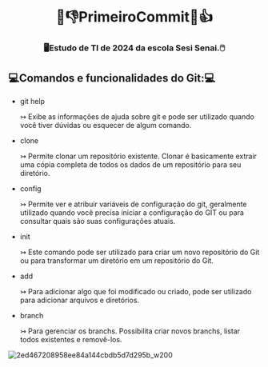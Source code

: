 # <h1 align="center">🐧👎PrimeiroCommit🐧👍</h1>
<h3 align="center">🖥Estudo de TI de 2024 da escola Sesi Senai.🖱</h3>

## 💻Comandos e funcionalidades do Git:💻

- git help
   <p>↣ Exibe as informações de ajuda sobre git e pode ser utilizado quando você tiver dúvidas ou esquecer de algum comando.</p>
- clone
   <p>↣ Permite clonar um repositório existente. Clonar é basicamente extrair uma cópia completa de todos os dados de um repositório para seu diretório.</p>
- config
   <p>↣ Permite ver e atribuir variáveis de configuração do git, geralmente utilizado quando você precisa iniciar a configuração do GIT ou para consultar quais são suas configurações atuais.</p>
- init
   <p>↣ Este comando pode ser utilizado para criar um novo repositório do Git ou para transformar um diretório em um repositório do Git.</p>
- add
   <p>↣ Para adicionar algo que foi modificado ou criado, pode ser utilizado para adicionar arquivos e diretórios.</p>
- branch
   <p>↣ Para gerenciar os branchs. Possibilita criar novos branchs, listar todos existentes e removê-los.</p>

![2ed467208958ee84a144cbdb5d7d295b_w200](https://github.com/JoaoPedroB08/Fundamentos-de-TI/assets/162700492/f54dfa1e-268e-4659-9e7a-55e79e71a5e4)
